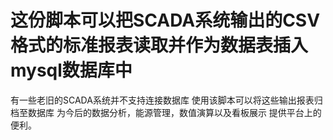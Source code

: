 # 这份脚本可以把SCADA系统输出的CSV格式的标准报表读取并作为数据表插入mysql数据库中
有一些老旧的SCADA系统并不支持连接数据库
使用该脚本可以将这些输出报表归档至数据库
为今后的数据分析，能源管理，数值演算以及看板展示
提供平台上的便利。
